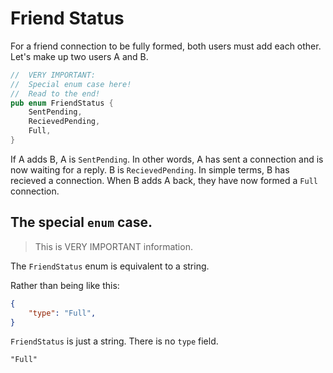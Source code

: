 # Friend Status

For a friend connection to be fully formed, both users must add each other.
Let's make up two users A and B.

```rust
//  VERY IMPORTANT:
//  Special enum case here!
//  Read to the end!
pub enum FriendStatus {
    SentPending,
    RecievedPending,
    Full,
}
```

If A adds B, A is `SentPending`.
In other words, A has sent a connection and is now waiting for a reply.
B is `RecievedPending`.
In simple terms, B has recieved a connection.
When B adds A back, they have now formed a `Full` connection.

## The special `enum` case.

> This is VERY IMPORTANT information.

The `FriendStatus` enum is equivalent to a string.

Rather than being like this:

```json
{
    "type": "Full",
}
```

`FriendStatus` is just a string. There is no `type` field.

```
"Full"
```

